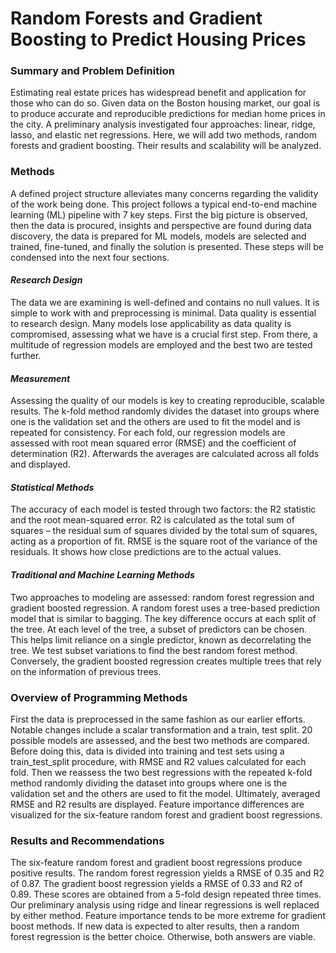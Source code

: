 # Random Forests and Gradient Boosting to Predict Housing Prices

### **Summary and Problem Definition**

Estimating real estate prices has widespread benefit and application for those who can do so.  Given data on the Boston housing market, our goal is to produce accurate and reproducible predictions for median home prices in the city. A preliminary analysis investigated four approaches: linear, ridge, lasso, and elastic net regressions. Here, we will add two methods, random forests and gradient boosting. Their results and scalability will be analyzed.

### **Methods**

A defined project structure alleviates many concerns regarding the validity of the work being done. This project follows a typical end-to-end machine learning (ML) pipeline with 7 key steps. First the big picture is observed, then the data is procured, insights and perspective are found during data discovery, the data is prepared for ML models, models are selected and trained, fine-tuned, and finally the solution is presented. These steps will be condensed into the next four sections.

#### *Research Design*

The data we are examining is well-defined and contains no null values. It is simple to work with and preprocessing is minimal. Data quality is essential to research design. Many models lose applicability as data quality is compromised, assessing what we have is a crucial first step. From there, a multitude of regression models are employed and the best two are tested further.

#### *Measurement*

Assessing the quality of our models is key to creating reproducible, scalable results. The k-fold method randomly divides the dataset into groups where one is the validation set and the others are used to fit the model and is repeated for consistency. For each fold, our regression models are assessed with root mean squared error (RMSE) and the coefficient of determination (R2). Afterwards the averages are calculated across all folds and displayed.

#### *Statistical Methods*

The accuracy of each model is tested through two factors: the R2 statistic and the root mean-squared error. R2 is calculated as the total sum of squares – the residual sum of squares divided by the total sum of squares, acting as a proportion of fit. RMSE is the square root of the variance of the residuals. It shows how close predictions are to the actual values.

#### *Traditional and Machine Learning Methods*

Two approaches to modeling are assessed: random forest regression and gradient boosted regression. A random forest uses a tree-based prediction model that is similar to bagging. The key difference occurs at each split of the tree. At each level of the tree, a subset of predictors can be chosen. This helps limit reliance on a single predictor, known as decorrelating the tree. We test subset variations to find the best random forest method. Conversely, the gradient boosted regression creates multiple trees that rely on the information of previous trees. 

### **Overview of Programming Methods**

First the data is preprocessed in the same fashion as our earlier efforts. Notable changes include a scalar transformation and a train, test split. 20 possible models are assessed, and the best two methods are compared. Before doing this, data is divided into training and test sets using a train_test_split procedure, with RMSE and R2 values calculated for each fold. Then we reassess the two best regressions with the repeated k-fold method randomly dividing the dataset into groups where one is the validation set and the others are used to fit the model. Ultimately, averaged RMSE and R2 results are displayed. Feature importance differences are visualized for the six-feature random forest and gradient boost regressions. 

### **Results and Recommendations**

The six-feature random forest and gradient boost regressions produce positive results. The random forest regression yields a RMSE of 0.35 and R2 of 0.87. The gradient boost regression yields a RMSE of 0.33 and R2 of 0.89. These scores are obtained from a 5-fold design repeated three times. Our preliminary analysis using ridge and linear regressions is well replaced by either method. Feature importance tends to be more extreme for gradient boost methods. If new data is expected to alter results, then a random forest regression is the better choice. Otherwise, both answers are viable.

